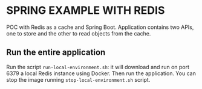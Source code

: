 # SPRING EXAMPLE WITH REDIS

POC with Redis as a cache and Spring Boot. Application contains two APIs, one to store and the other to read objects
from the cache.

## Run the entire application

Run the script `run-local-environment.sh`: it will download and run on port 6379 a local Redis instance using Docker.
Then run the application. You can stop the image running `stop-local-environment.sh` script.